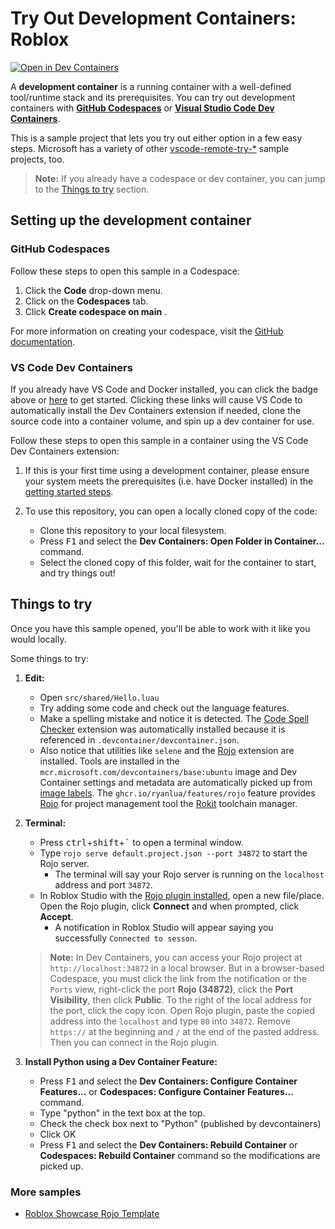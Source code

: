 # Try Out Development Containers: Roblox

[![Open in Dev Containers](https://img.shields.io/static/v1?label=Dev%20Containers&message=Open&color=blue&logo=visualstudiocode)](https://vscode.dev/redirect?url=vscode://ms-vscode-remote.remote-containers/cloneInVolume?url=https://github.com/RyanLua/vscode-remote-try-roblox)

A **development container** is a running container with a well-defined tool/runtime stack and its prerequisites. You can try out development containers with **[GitHub Codespaces](https://github.com/features/codespaces)** or **[Visual Studio Code Dev Containers](https://aka.ms/vscode-remote/containers)**.

This is a sample project that lets you try out either option in a few easy steps. Microsoft has a variety of other [vscode-remote-try-*](https://github.com/search?q=org%3Amicrosoft+vscode-remote-try-&type=Repositories) sample projects, too.

> **Note:** If you already have a codespace or dev container, you can jump to the [Things to try](#things-to-try) section. 

## Setting up the development container

### GitHub Codespaces
Follow these steps to open this sample in a Codespace:
1. Click the **Code** drop-down menu.
1. Click on the **Codespaces** tab.
1. Click **Create codespace on main** .

For more information on creating your codespace, visit the [GitHub documentation](https://docs.github.com/en/free-pro-team@latest/github/developing-online-with-codespaces/creating-a-codespace#creating-a-codespace).

### VS Code Dev Containers

If you already have VS Code and Docker installed, you can click the badge above or [here](https://vscode.dev/redirect?url=vscode://ms-vscode-remote.remote-containers/cloneInVolume?url=https://github.com/microsoft/vscode-remote-try-python) to get started. Clicking these links will cause VS Code to automatically install the Dev Containers extension if needed, clone the source code into a container volume, and spin up a dev container for use.

Follow these steps to open this sample in a container using the VS Code Dev Containers extension:

1. If this is your first time using a development container, please ensure your system meets the prerequisites (i.e. have Docker installed) in the [getting started steps](https://aka.ms/vscode-remote/containers/getting-started).

1. To use this repository, you can open a locally cloned copy of the code:

   - Clone this repository to your local filesystem.
   - Press <kbd>F1</kbd> and select the **Dev Containers: Open Folder in Container...** command.
   - Select the cloned copy of this folder, wait for the container to start, and try things out!

## Things to try

Once you have this sample opened, you'll be able to work with it like you would locally.

Some things to try:

1. **Edit:**
   - Open `src/shared/Hello.luau`
   - Try adding some code and check out the language features.
   - Make a spelling mistake and notice it is detected. The [Code Spell Checker](https://marketplace.visualstudio.com/items?itemName=streetsidesoftware.code-spell-checker) extension was automatically installed because it is referenced in `.devcontainer/devcontainer.json`.
   - Also notice that utilities like `selene` and the [Rojo](https://marketplace.visualstudio.com/items?itemName=evaera.vscode-rojo) extension are installed. Tools are installed in the `mcr.microsoft.com/devcontainers/base:ubuntu` image and Dev Container settings and metadata are automatically picked up from [image labels](https://containers.dev/implementors/reference/#labels). The `ghcr.io/ryanlua/features/rojo` feature provides [Rojo](https://github.com/rojo-rbx/rojo) for project management tool the [Rokit](https://github.com/rojo-rbx/rokit) toolchain manager.

1. **Terminal:** 
    - Press <kbd>ctrl</kbd>+<kbd>shift</kbd>+<kbd>\`</kbd> to open a terminal window.
    <!-- - Type `rojo build --output vscode-remote-try-roblox.rbxlx` to build the Rojo project into a place file.
        - The terminal will say Rojo `Built project to vscode-remote-try-roblox.rbxlx`. Open the `vscode-remote-try-roblox.rbxlx` file in Roblox Studio to see the project. You may need to right-click the file and **Download...** to your computer. -->
    - Type `rojo serve default.project.json --port 34872` to start the Rojo server.
         - The terminal will say your Rojo server is running on the `localhost` address and port `34872`.
    - In Roblox Studio with the [Rojo plugin installed](https://rojo.space/docs/v7/getting-started/installation/#installing-the-plugin), open a new file/place. Open the Rojo plugin, click **Connect** and when prompted, click **Accept**.
         - A notification in Roblox Studio will appear saying you successfully `Connected to sesson`.

   > **Note:** In Dev Containers, you can access your Rojo project at `http://localhost:34872` in a local browser. But in a browser-based Codespace, you must click the link from the notification or the `Ports` view, right-click the port **Rojo (34872)**, click the **Port Visibility**, then click **Public**. To the right of the local address for the port, click the copy icon. Open Rojo plugin, paste the copied address into the `localhost` and type `80` into `34872`. Remove `https://` at the beginning and `/` at the end of the pasted address. Then you can connect in the Rojo plugin.

1. **Install Python using a Dev Container Feature:**
   - Press <kbd>F1</kbd> and select the **Dev Containers: Configure Container Features...** or **Codespaces: Configure Container Features...** command.
   - Type "python" in the text box at the top.
   - Check the check box next to "Python" (published by devcontainers) 
   - Click OK
   - Press <kbd>F1</kbd> and select the **Dev Containers: Rebuild Container** or **Codespaces: Rebuild Container** command so the modifications are picked up.

### More samples

- [Roblox Showcase Rojo Template](https://github.com/RyanLua/rojo-showcase-template)
